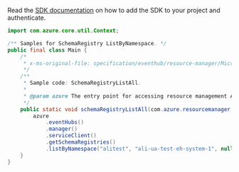 Read the [SDK documentation](https://github.com/Azure/azure-sdk-for-java/blob/azure-resourcemanager_2.12.0/sdk/resourcemanager/azure-resourcemanager/README.md) on how to add the SDK to your project and authenticate.

```java
import com.azure.core.util.Context;

/** Samples for SchemaRegistry ListByNamespace. */
public final class Main {
    /*
     * x-ms-original-file: specification/eventhub/resource-manager/Microsoft.EventHub/stable/2021-11-01/examples/SchemaRegistry/SchemaRegistryListByNamespace.json
     */
    /**
     * Sample code: SchemaRegistryListAll.
     *
     * @param azure The entry point for accessing resource management APIs in Azure.
     */
    public static void schemaRegistryListAll(com.azure.resourcemanager.AzureResourceManager azure) {
        azure
            .eventHubs()
            .manager()
            .serviceClient()
            .getSchemaRegistries()
            .listByNamespace("alitest", "ali-ua-test-eh-system-1", null, null, Context.NONE);
    }
}
```
